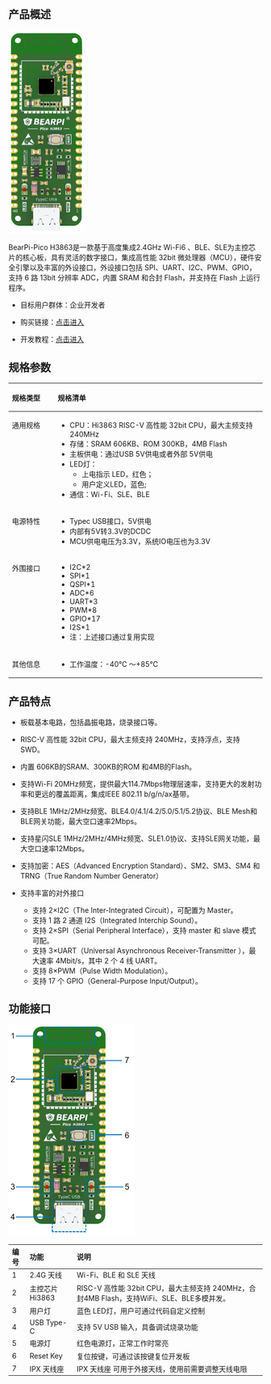 ## 产品概述


<img src="./docs/image/bearpi_pico_h3863.png"  width="150">



BearPi-Pico H3863是一款基于高度集成2.4GHz Wi-Fi6 、BLE、SLE为主控芯片的核心板，具有灵活的数字接口，集成高性能 32bit 微处理器（MCU），硬件安全引擎以及丰富的外设接口，外设接口包括 SPI、UART、I2C、PWM、GPIO，支持 6 路 13bit 分辨率 ADC，内置 SRAM 和合封 Flash，并支持在 Flash 上运行程序。

- 目标用户群体：企业开发者

- 购买链接：[点击进入](https://item.taobao.com/item.htm?id=821386760379)

- 开发教程：[点击进入](https://www.bearpi.cn/core_board/bearpi/pico/h3863/)


## 规格参数


<table><thead align="left"><tr id="r54b3810e43d24e1887c1d6a41394996b"><th class="cellrowborder" valign="top" width="18.02%" id="mcps1.2.3.1.1"><p id="a2b235e9ed55f4338886788f140e648a0"><a name="a2b235e9ed55f4338886788f140e648a0"></a><a name="a2b235e9ed55f4338886788f140e648a0"></a>规格类型</p>
</th>
<th class="cellrowborder" valign="top" width="81.98%" id="mcps1.2.3.1.2"><p id="a95c4ba2e404f4a45b65984746aaa56ab"><a name="a95c4ba2e404f4a45b65984746aaa56ab"></a><a name="a95c4ba2e404f4a45b65984746aaa56ab"></a>规格清单</p>
</th>
</tr>
</thead>
<tbody><tr id="r71f534ea66af4191b020408df5978f41"><td class="cellrowborder" valign="top" width="18.02%" headers="mcps1.2.3.1.1 "><p id="a0531f1bb62d5443880576cc5de23f2e6"><a name="a0531f1bb62d5443880576cc5de23f2e6"></a><a name="a0531f1bb62d5443880576cc5de23f2e6"></a>通用规格</p>
</td>
<td class="cellrowborder" valign="top" width="81.98%" headers="mcps1.2.3.1.2 "><a name="u2a0d06f28d454d30818ced9a0432211b"></a><a name="u2a0d06f28d454d30818ced9a0432211b"></a><ul id="u2a0d06f28d454d30818ced9a0432211b"><li>CPU：Hi3863 RISC-V 高性能 32bit CPU，最大主频支持 240MHz</li><li>存储：SRAM 606KB、ROM 300KB，4MB Flash</li><li>主板供电：通过USB 5V供电或者外部 5V供电</li><li>LED灯：<a name="ul0879143622219"></a><a name="ul0879143622219"></a><ul id="ul0879143622219"><li>上电指示 LED，红色；</li><li>用户定义LED，蓝色;</li></ul>
</li><li>通信：Wi-Fi、SLE、BLE</li>
</ul>
</td>
</tr>

<tr id="r3563f9df9759486794952d46c5d2d03f"><td class="cellrowborder" valign="top" width="18.02%" headers="mcps1.2.3.1.1 "><p id="afd48a2d879dc4aada8b60bebb96523c7"><a name="afd48a2d879dc4aada8b60bebb96523c7"></a><a name="afd48a2d879dc4aada8b60bebb96523c7"></a>电源特性</p>
</td>
<td class="cellrowborder" valign="top" width="81.98%" headers="mcps1.2.3.1.2 "><a name="uca57d799e7814925a5bf1b891335bd79"></a><a name="uca57d799e7814925a5bf1b891335bd79"></a><ul id="uca57d799e7814925a5bf1b891335bd79"><li>Typec USB接口，5V供电</li><li>内部有5V转3.3V的DCDC</li><li>MCU供电电压为3.3V，系统IO电压也为3.3V</li></ul>
</td>
</tr>

<tr id="rae93c5236b084cd2a2c0d5c29027b40e"><td class="cellrowborder" valign="top" width="18.02%" headers="mcps1.2.3.1.1 "><p id="a9b14a9e95b3849278c332259d8add1b2"><a name="a9b14a9e95b3849278c332259d8add1b2"></a><a name="a9b14a9e95b3849278c332259d8add1b2"></a>外围接口</p>
</td>
<td class="cellrowborder" valign="top" width="81.98%" headers="mcps1.2.3.1.2 "><a name="u7c73ebffd89e4092bd65f0d878d59b22"></a><a name="u7c73ebffd89e4092bd65f0d878d59b22"></a><ul id="u7c73ebffd89e4092bd65f0d878d59b22"><li>I2C*2</li><li>SPI*1</li><li>QSPI*1</li><li>ADC*6</li><li>UART*3</li><li>PWM*8</li><li>GPIO*17</li><li>I2S*1</li><li>注：上述接口通过复用实现</li></ul>
</td>
</tr>

<tr id="rae93c5236b084cd2a2c0d5c29027b40e"><td class="cellrowborder" valign="top" width="18.02%" headers="mcps1.2.3.1.1 "><p id="a9b14a9e95b3849278c332259d8add1b2"><a name="a9b14a9e95b3849278c332259d8add1b2"></a><a name="a9b14a9e95b3849278c332259d8add1b2"></a>其他信息</p>
</td>
<td class="cellrowborder" valign="top" width="81.98%" headers="mcps1.2.3.1.2 "><a name="u7c73ebffd89e4092bd65f0d878d59b22"></a><a name="u7c73ebffd89e4092bd65f0d878d59b22"></a><ul id="u7c73ebffd89e4092bd65f0d878d59b22"><li>工作温度：-40℃ ～+85℃</li></ul>
</td>
</tr>
</tbody>
</table>



## 产品特点


- 板载基本电路，包括晶振电路，烧录接口等。
- RISC-V 高性能 32bit CPU，最大主频支持 240MHz，支持浮点，支持 SWD。
- 内置 606KB的SRAM、300KB的ROM 和4MB的Flash。
- 支持Wi-Fi 20MHz频宽，提供最大114.7Mbps物理层速率，支持更大的发射功率和更远的覆盖距离，集成IEEE 802.11 b/g/n/ax基带。
- 支持BLE 1MHz/2MHz频宽、BLE4.0/4.1/4.2/5.0/5.1/5.2协议、BLE Mesh和BLE网关功能，最大空口速率2Mbps。
- 支持星闪SLE 1MHz/2MHz/4MHz频宽、SLE1.0协议、支持SLE网关功能，最大空口速率12Mbps。
- 支持加密：AES（Advanced Encryption Standard）、SM2、SM3、SM4 和 TRNG（True Random Number Generator）
- 支持丰富的对外接口

  - 支持 2×I2C（The Inter-Integrated Circuit），可配置为 Master。
  - 支持 1 路 2 通道 I2S（Integrated Interchip Sound）。
  - 支持 2×SPI（Serial Peripheral Interface），支持 master 和 slave 模式可配。
  - 支持 3×UART（Universal Asynchronous Receiver-Transmitter ），最大速率
    4Mbit/s，其中 2 个 4 线 UART。
  - 支持 8×PWM（Pulse Width Modulation）。
  - 支持 17 个 GPIO（General-Purpose Input/Output）。



## 功能接口




<img src="./docs/image/image.png" width="250" >

| 编号 | 功能            | 说明                                                                                        |
| :--- | :-------------- | :------------------------------------------------------------------------------------------ |
| 1    | 2.4G 天线       | Wi-Fi、BLE 和 SLE 天线                                                                             |
| 2    | 主控芯片 Hi3863 | RISC-V 高性能 32bit CPU，最大主频支持 240MHz，合封4MB Flash，支持WiFi、SLE、BLE多模并发。 |
| 3    | 用户灯          | 蓝色 LED灯，用户可通过代码自定义控制                                                        |
| 4    | USB Type-C     | 支持 5V USB 输入，具备调试烧录功能                                                          |
| 5    | 电源灯          | 红色电源灯，正常工作时常亮                                                                  |
| 6    | Reset Key       | 复位按键，可通过该按键复位开发板                                                            |
| 7    | IPX 天线座      | IPX 天线座 可用于外接天线，使用前需要调整天线电阻                                           |



</div>
